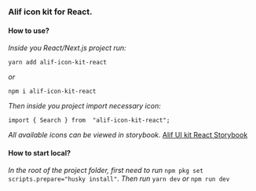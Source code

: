 ### **Alif icon kit for React.**

#### How to use?

*Inside you React/Next.js project run:*

	yarn add alif-icon-kit-react
*or*

    npm i alif-icon-kit-react

*Then inside you project import necessary icon:*

	import { Search } from  "alif-icon-kit-react";

*All available icons can be viewed in storybook.*
[Alif UI kit React Storybook](https://storybook.alif.tj)  

#### How to start local?

*In the root of the project folder, first need to run* `npm pkg set scripts.prepare="husky install"`.
*Then run* `yarn dev` *or* `npm run dev`